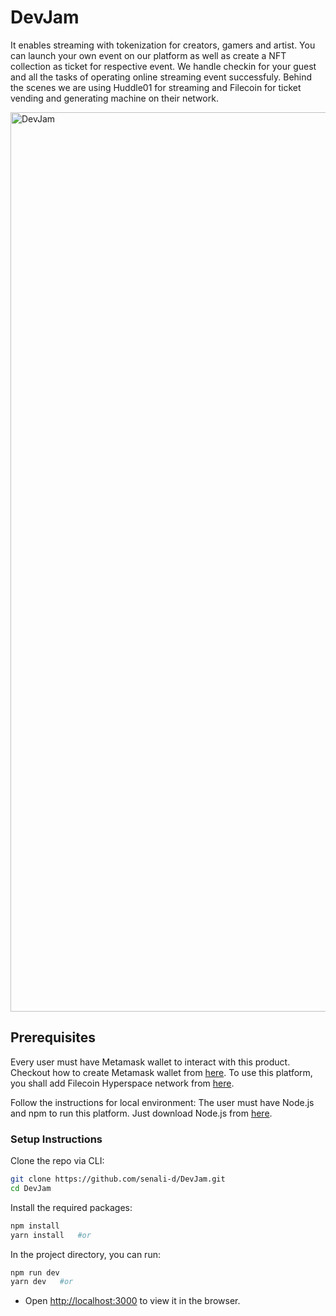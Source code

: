 # DevJam
It enables streaming with tokenization for creators, gamers and artist. You can launch your own event on our platform as well as create a NFT collection as ticket for respective event. We handle checkin for your guest and all the tasks of operating online streaming event successfuly. Behind the scenes we are using Huddle01 for streaming and Filecoin for ticket vending and generating machine on their network.

<img width="1439" alt="DevJam" src="https://user-images.githubusercontent.com/79443588/236279647-bf3d7542-c7c4-40bc-89a3-0b31039f512c.png">

## Prerequisites

Every user must have Metamask wallet to interact with this product. Checkout how to create Metamask wallet from [here](https://polygon.technology/blog/getting-started-with-metamask-on-polygon). To use this platform, you shall add Filecoin Hyperspace network from [here](https://chainlist.org/chain/3141). 

Follow the instructions for local environment: The user must have Node.js and npm to run this platform. Just download Node.js from [here](https://nodejs.org/en/download/).

### Setup Instructions

Clone the repo via CLI:

```sh
git clone https://github.com/senali-d/DevJam.git 
cd DevJam
```

Install the required packages:

```sh
npm install
yarn install   #or
```

In the project directory, you can run:

```sh
npm run dev
yarn dev   #or
```

- Open [http://localhost:3000](http://localhost:3000) to view it in the browser.
